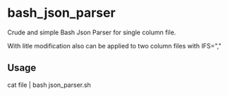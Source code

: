 # bash_json_parser

Crude and simple Bash Json Parser for single column file.

With litle modification also can be applied to two column files with IFS=","

## Usage

cat file | bash json_parser.sh
